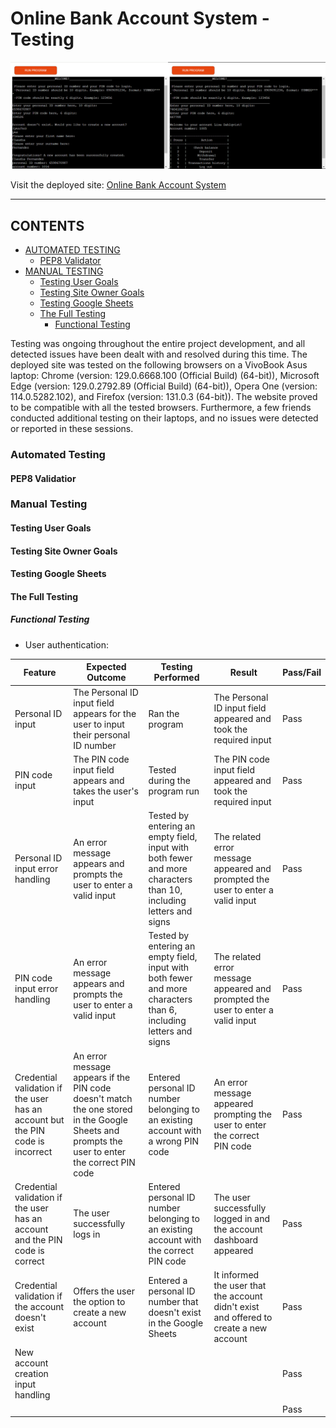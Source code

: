 # Online Bank Account System -  Testing

![Online Bank Account System](assets/images/portal-image.jpg)

Visit the deployed site: [Online Bank Account System](https://online-bank-account-system-0e5e73e47365.herokuapp.com/)

- - -

## CONTENTS

* [AUTOMATED TESTING](#automated-testing)
  * [PEP8 Validator](#pep8-validator)
* [MANUAL TESTING](#manual-testing)
  * [Testing User Goals](#testing-user-goals)
  * [Testing Site Owner Goals](#testing-site-owner-goals)
  * [Testing Google Sheets](#testing-google-sheets)
  * [The Full Testing](#the-full-testing)
    * [Functional Testing](#functional-testing)

Testing was ongoing throughout the entire project development, and all detected issues have been dealt with and resolved during this time. The deployed site was tested on the following browsers on a VivoBook Asus laptop: Chrome (version: 129.0.6668.100 (Official Build) (64-bit)), Microsoft Edge (version: 129.0.2792.89 (Official Build) (64-bit)), Opera One (version: 114.0.5282.102), and Firefox (version: 131.0.3 (64-bit)). The website proved to be compatible with all the tested browsers. Furthermore, a few friends conducted additional testing on their laptops, and no issues were detected or reported in these sessions.

### Automated Testing

#### PEP8 Validatior

### Manual Testing

#### Testing User Goals

#### Testing Site Owner Goals

#### Testing Google Sheets

#### The Full Testing

##### Functional Testing

* User authentication:
 
 | Feature | Expected Outcome | Testing Performed | Result | Pass/Fail |
| --- | --- | --- | --- | --- |
| Personal ID input | The Personal ID input field appears for the user to input their personal ID number | Ran the program | The Personal ID input field appeared and took the required input | Pass|
| PIN code input | The PIN code input field appears and takes the user's input | Tested during the program run | The PIN code input field appeared and took the required input | Pass |
| Personal ID input error handling | An error message appears and prompts the user to enter a valid input | Tested by entering an empty field, input with both fewer and more characters than 10, including letters and signs | The related error message appeared and prompted the user to enter a valid input | Pass |
| PIN code input error handling | An error message appears and prompts the user to enter a valid input | Tested by entering an empty field, input with both fewer and more characters than 6, including letters and signs | The related error message appeared and prompted the user to enter a valid input | Pass |
| Credential validation if the user has an account but the PIN code is incorrect | An error message appears if the PIN code doesn't match the one stored in the Google Sheets and prompts the user to enter the correct PIN code | Entered personal ID number belonging to an existing account with a wrong PIN code | An error message appeared prompting the user to enter the correct PIN code  | Pass |
| Credential validation if the user has an account and the PIN code is correct | The user successfully logs in | Entered personal ID number belonging to an existing account with the correct PIN code | The user successfully logged in and the account dashboard appeared | Pass |
| Credential validation if the account doesn't exist | Offers the user the option to create a new account | Entered a personal ID number that doesn't exist in the Google Sheets | It informed the user that the account didn't exist and offered to create a new account | Pass |
| New account creation input handling |  |  |  | Pass |
|  |  |  |  | Pass |


